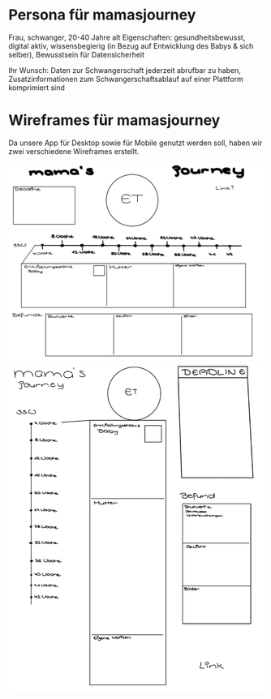 # Persona für mamasjourney
Frau, schwanger, 20-40 Jahre alt
Eigenschaften: gesundheitsbewusst, digital aktiv, wissensbegierig (in Bezug auf Entwicklung des Babys & sich selber), Bewusstsein für Datensicherheit

Ihr Wunsch: Daten zur Schwangerschaft jederzeit abrufbar zu haben, Zusatzinformationen zum Schwangerschaftsablauf auf einer Plattform komprimiert sind


# Wireframes für mamasjourney
Da unsere App für Desktop sowie für Mobile genutzt werden soll, haben wir zwei verschiedene Wireframes erstellt.

![Wireframe Desktop](Bilder/IMG_3181.jpeg) ![Wireframe Mobile](Bilder/IMG_3180.jpeg)

